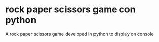 # rock paper scissors game con python

A rock paper scissors game developed in python to display on console
